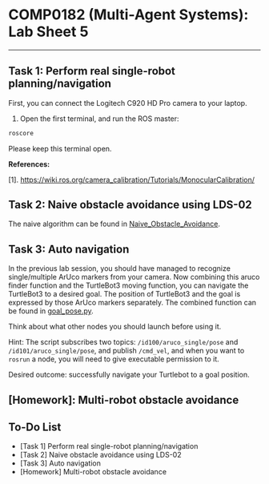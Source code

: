 # COMP0182 (Multi-Agent Systems): Lab Sheet 5

----------------------------------------------------------------------------------------------------------------------------------------------------------------------------------------------------------------------------

## Task 1: Perform real single-robot planning/navigation

First, you can connect the Logitech C920 HD Pro camera to your laptop.

1. Open the first terminal, and run the ROS master:

```bash
roscore
```

Please keep this terminal open.

 

**References:**

[1]. https://wiki.ros.org/camera_calibration/Tutorials/MonocularCalibration/

## Task 2: Naive obstacle avoidance using LDS-02

The naive algorithm can be found in [Naive_Obstacle_Avoidance](https://github.com/narsimlukemsaram/COMP0182-Multi-Agent-Systems/tree/main/Week_03/turtlebot3_burger_auto_navigation/naive_obstacle_avoidance/). 

## Task 3: Auto navigation

In the previous lab session, you should have managed to recognize single/multiple ArUco markers from your camera. Now combining this aruco finder function and the TurtleBot3 moving function, you can navigate the TurtleBot3 to a desired goal. The position of TurtleBot3 and the goal is expressed by those ArUco markers separately. The combined function can be found in
[goal_pose.py](/Week_03/turtlebot3_burger_auto_navigation/auto_navigation/scripts/goal_pose.py).

Think about what other nodes you should launch before using it. 

Hint: The script subscribes two topics: ``/id100/aruco_single/pose`` and ``/id101/aruco_single/pose``, and publish ``/cmd_vel``, and when you want to ``rosrun`` a node, you will need to give executable permission to it.

Desired outcome: successfully navigate your Turtlebot to a goal position.

## [Homework]: Multi-robot obstacle avoidance

## To-Do List

- [Task 1] Perform real single-robot planning/navigation
- [Task 2] Naive obstacle avoidance using LDS-02
- [Task 3] Auto navigation
- [Homework] Multi-robot obstacle avoidance 
